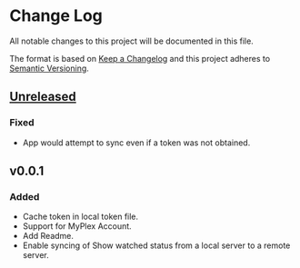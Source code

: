 # Change Log
All notable changes to this project will be documented in this file.

The format is based on [Keep a Changelog](http://keepachangelog.com/)
and this project adheres to [Semantic Versioning](http://semver.org/).

## [Unreleased]
### Fixed
- App would attempt to sync even if a token was not obtained.

## v0.0.1
### Added
- Cache token in local token file.
- Support for MyPlex Account.
- Add Readme.
- Enable syncing of Show watched status from a local server to a remote server.

[Unreleased]: https://github.com/danstis/Plex-Sync/compare/v0.0.1...HEAD
